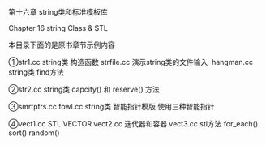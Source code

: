 第十六章 string类和标准模板库

Chapter 16 string Class & STL

本目录下面的是原书章节示例内容

①str1.cc string类 构造函数 strfile.cc 演示string类的文件输入  hangman.cc string类 find方法 

②str2.cc string类  capcity() 和 reserve() 方法

③smrtptrs.cc  fowl.cc   string类 智能指针模版 使用三种智能指针

④vect1.cc STL VECTOR vect2.cc 迭代器和容器  vect3.cc stl方法 for_each() sort() random()
